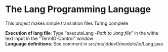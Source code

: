 # The Lang Programming Language
This project makes simple translation files Turing complete

**Execution of lang file**: Type "executeLang -*Path to .lang file*" in the withe text input in the "TermIO-Control" window<br>
**Language definitions**: See comment in src/me/jddev0/module/io/Lang.java
